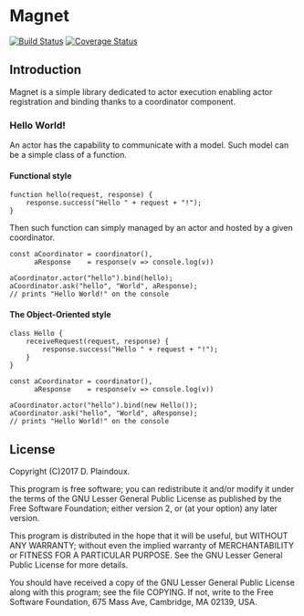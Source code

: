 # Magnet

[![Build Status](https://travis-ci.org/d-plaindoux/magnet.svg?branch=master)](https://travis-ci.org/d-plaindoux/magnet)
[![Coverage Status](https://coveralls.io/repos/github/d-plaindoux/magnet/badge.svg?branch=master)](https://coveralls.io/github/d-plaindoux/magnet?branch=master)

## Introduction

Magnet is a simple library dedicated to actor execution enabling actor 
registration and binding thanks to a coordinator component.

### Hello World!

An actor has the capability to communicate with a model. Such model can
be a simple class of a function.

#### Functional style

```javascriot
function hello(request, response) {
    response.success("Hello " + request + "!");
}
```

Then such function can simply managed by an actor and hosted by a given 
coordinator.

```javascriot
const aCoordinator = coordinator(),
      aResponse    = response(v => console.log(v))

aCoordinator.actor("hello").bind(hello);
aCoordinator.ask("hello", "World", aResponse);  
// prints "Hello World!" on the console

```

#### The Object-Oriented style

```javascriot
class Hello {
    receiveRequest(request, response) {
        response.success("Hello " + request + "!");
    }
}
```

```javascriot
const aCoordinator = coordinator(),
      aResponse    = response(v => console.log(v))

aCoordinator.actor("hello").bind(new Hello());
aCoordinator.ask("hello", "World", aResponse);  
// prints "Hello World!" on the console

```

## License

Copyright (C)2017 D. Plaindoux.

This program is  free software; you can redistribute  it and/or modify
it  under the  terms  of  the GNU  Lesser  General  Public License  as
published by  the Free Software  Foundation; either version 2,  or (at
your option) any later version.

This program  is distributed in the  hope that it will  be useful, but
WITHOUT   ANY  WARRANTY;   without  even   the  implied   warranty  of
MERCHANTABILITY  or FITNESS  FOR  A PARTICULAR  PURPOSE.  See the  GNU
Lesser General Public License for more details.

You  should have  received a  copy of  the GNU  Lesser General  Public
License along with  this program; see the file COPYING.  If not, write
to the  Free Software Foundation,  675 Mass Ave, Cambridge,  MA 02139,
USA.




